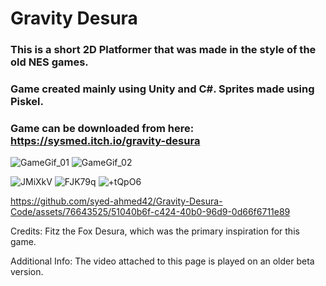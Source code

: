 # Gravity Desura

### This is a short 2D Platformer that was made in the style of the old NES games.
### Game created mainly using Unity and C#. Sprites made using Piskel.

### Game can be downloaded from here: https://sysmed.itch.io/gravity-desura


![GameGif_01](https://github.com/syed-ahmed42/Gravity-Desura-Code/assets/76643525/f8dbdb4e-fbec-464b-8078-a99df353df56)
![GameGif_02](https://github.com/syed-ahmed42/Gravity-Desura-Code/assets/76643525/fc0c02c3-f725-48b4-acaa-47be59daa563)


![JMiXkV](https://user-images.githubusercontent.com/76643525/172752557-e7a17aad-dc5f-4249-9a0e-e8222d513243.png)
![FJK79q](https://user-images.githubusercontent.com/76643525/172752574-814d3c5a-7cfe-496d-9b17-845f441064cb.png)
![+tQpO6](https://user-images.githubusercontent.com/76643525/172752588-620c3f62-d87d-46b3-9317-3b1f171ba65c.png)



https://github.com/syed-ahmed42/Gravity-Desura-Code/assets/76643525/51040b6f-c424-40b0-96d9-0d66f6711e89



Credits: Fitz the Fox Desura, which was the primary inspiration for this game.

Additional Info: The video attached to this page is played on an older beta version.





